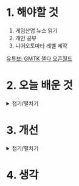 
# 1. 해야할 것

1. 게임산업 뉴스 읽기 
2. 개인 공부  
3. 니어오토마타 레벨 제작

[유튜브: GMTK 젤다 오픈월드](https://www.youtube.com/watch?v=CZzcVs8tNfE)

# 2. 오늘 배운 것

<details>
<summary>접기/펼치기</summary>

## 니어오토마타 레벨 제작
<img width="1920" height="1080" alt="image" src="https://github.com/user-attachments/assets/da1a4779-bc3b-4983-825b-b43064c73790" />

<img width="1902" height="1022" alt="image" src="https://github.com/user-attachments/assets/8612c03f-3aba-4fe8-9839-76c959d26b39" />

<img width="1920" height="1080" alt="image" src="https://github.com/user-attachments/assets/3a1248d0-7e00-4ff8-8f4c-f2b55f1bbe25" />

<img width="1900" height="1017" alt="image" src="https://github.com/user-attachments/assets/88baeda9-2add-4201-a91f-f1c6b41da8ee" />


</details>




# 3. 개선


<details>
<summary>접기/펼치기</summary>


</details>



# 4. 생각


